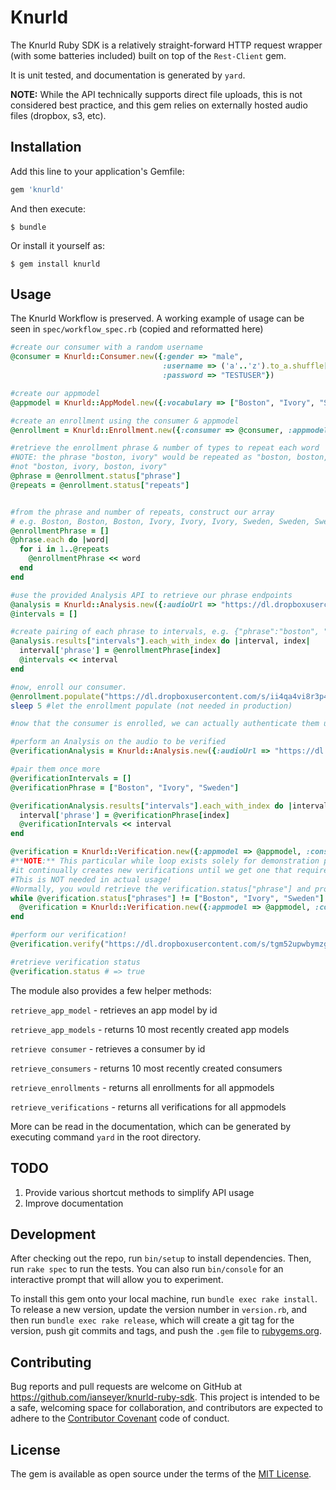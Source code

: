 # Knurld

The Knurld Ruby SDK is a relatively straight-forward HTTP request wrapper (with some batteries included) built on top of the `Rest-Client` gem.

It is unit tested, and documentation is generated by `yard`.

**NOTE:** While the API technically supports direct file uploads, this is not considered best practice, and this gem relies on externally hosted audio files (dropbox, s3, etc).
## Installation

Add this line to your application's Gemfile:

```ruby
gem 'knurld'
```

And then execute:

    $ bundle

Or install it yourself as:

    $ gem install knurld

## Usage

The Knurld Workflow is preserved. A working example of usage can be seen in `spec/workflow_spec.rb` (copied and reformatted here)

```ruby
#create our consumer with a random username
@consumer = Knurld::Consumer.new({:gender => "male",
                                  :username => ('a'..'z').to_a.shuffle[0,8].join,
                                  :password => "TESTUSER"})

#create our appmodel
@appmodel = Knurld::AppModel.new({:vocabulary => ["Boston", "Ivory", "Sweden"]})

#create an enrollment using the consumer & appmodel
@enrollment = Knurld::Enrollment.new({:consumer => @consumer, :appmodel => @appmodel})

#retrieve the enrollment phrase & number of types to repeat each word
#NOTE: the phrase "boston, ivory" would be repeated as "boston, boston, ivory, ivory"
#not "boston, ivory, boston, ivory"
@phrase = @enrollment.status["phrase"]
@repeats = @enrollment.status["repeats"]


#from the phrase and number of repeats, construct our array
# e.g. Boston, Boston, Boston, Ivory, Ivory, Ivory, Sweden, Sweden, Sweden
@enrollmentPhrase = []
@phrase.each do |word|
  for i in 1..@repeats
    @enrollmentPhrase << word
  end
end

#use the provided Analysis API to retrieve our phrase endpoints
@analysis = Knurld::Analysis.new({:audioUrl => "https://dl.dropboxusercontent.com/s/ii4qa4vi8r3p4nt/6386420494.wav?dl=0", :num_words => @enrollmentPhrase.length})
@intervals = []

#create pairing of each phrase to intervals, e.g. {"phrase":"boston", "begin":172, "end":839}
@analysis.results["intervals"].each_with_index do |interval, index|
  interval['phrase'] = @enrollmentPhrase[index]
  @intervals << interval
end

#now, enroll our consumer.
@enrollment.populate("https://dl.dropboxusercontent.com/s/ii4qa4vi8r3p4nt/6386420494.wav?dl=0", @intervals)
sleep 5 #let the enrollment populate (not needed in production)

#now that the consumer is enrolled, we can actually authenticate them using their voice!

#perform an Analysis on the audio to be verified
@verificationAnalysis = Knurld::Analysis.new({:audioUrl => "https://dl.dropboxusercontent.com/s/tgm52upwbymzgfc/bostonivorysweden.wav?dl=0", :num_words => 3})

#pair them once more
@verificationIntervals = []
@verificationPhrase = ["Boston", "Ivory", "Sweden"]

@verificationAnalysis.results["intervals"].each_with_index do |interval, index|
  interval['phrase'] = @verificationPhrase[index]
  @verificationIntervals << interval
end

@verification = Knurld::Verification.new({:appmodel => @appmodel, :consumer => @consumer})
#**NOTE:** This particular while loop exists solely for demonstration purposes
#it continually creates new verifications until we get one that requires the pre-recorded verification phrase.
#This is NOT needed in actual usage!
#Normally, you would retrieve the verification.status["phrase"] and prompt the user to record it
while @verification.status["phrases"] != ["Boston", "Ivory", "Sweden"]
  @verification = Knurld::Verification.new({:appmodel => @appmodel, :consumer => @consumer})
end

#perform our verification!
@verification.verify("https://dl.dropboxusercontent.com/s/tgm52upwbymzgfc/bostonivorysweden.wav?dl=0", @verificationIntervals)

#retrieve verification status
@verification.status # => true
```

The module also provides a few helper methods:

`retrieve_app_model` - retrieves an app model by id

`retrieve_app_models` - returns 10 most recently created app models

`retrieve consumer` - retrieves a consumer by id

`retrieve_consumers` - returns 10 most recently created consumers

`retrieve_enrollments` - returns all enrollments for all appmodels

`retrieve_verifications` - returns all verifications for all appmodels


More can be read in the documentation,
which can be generated by executing command `yard` in the root directory.

## TODO
1. Provide various shortcut methods to simplify API usage
2. Improve documentation

## Development

After checking out the repo, run `bin/setup` to install dependencies. Then, run `rake spec` to run the tests. You can also run `bin/console` for an interactive prompt that will allow you to experiment.

To install this gem onto your local machine, run `bundle exec rake install`. To release a new version, update the version number in `version.rb`, and then run `bundle exec rake release`, which will create a git tag for the version, push git commits and tags, and push the `.gem` file to [rubygems.org](https://rubygems.org).

## Contributing

Bug reports and pull requests are welcome on GitHub at https://github.com/ianseyer/knurld-ruby-sdk. This project is intended to be a safe, welcoming space for collaboration, and contributors are expected to adhere to the [Contributor Covenant](http://contributor-covenant.org) code of conduct.


## License

The gem is available as open source under the terms of the [MIT License](http://opensource.org/licenses/MIT).

